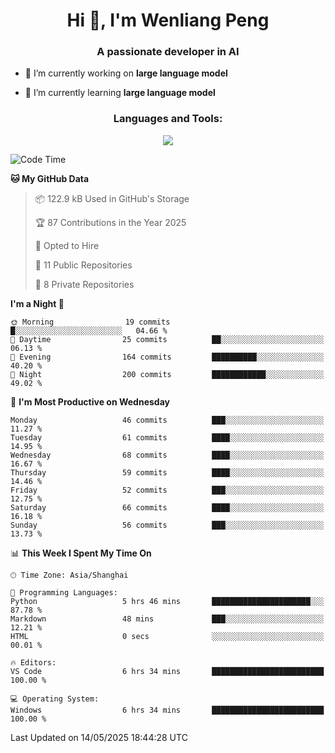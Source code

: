 <h1 align="center">Hi 👋, I'm Wenliang Peng</h1>
<h3 align="center">A passionate developer in AI</h3>

- 🔭 I’m currently working on **large language model**

- 🌱 I’m currently learning **large language model**

<!-- <h3 align="left">Connect with me:</h3> -->
<!-- <p align="left">
</p> -->

<h3 align="center">Languages and Tools:</h3>
<p align="center">
  <a href="https://skillicons.dev">
    <img src="https://skillicons.dev/icons?i=cpp,ros,docker,azure,git,linux,py,pytorch,cmake,githubactions,powershell,md&perline=6" />
  </a>
</p>


<!-- <p><img align="center" src="https://github-readme-stats.vercel.app/api/top-langs?username=bpwl0121&show_icons=true&locale=en&layout=compact" alt="bpwl0121" /></p> -->

<!-- <p><img align="center" src="https://github-readme-streak-stats.herokuapp.com/?user=bpwl0121&" alt="bpwl0121" /></p> -->

<!--START_SECTION:waka-->
![Code Time](http://img.shields.io/badge/Code%20Time-244%20hrs%2010%20mins-blue)

**🐱 My GitHub Data** 

> 📦 122.9 kB Used in GitHub's Storage 
 > 
> 🏆 87 Contributions in the Year 2025
 > 
> 💼 Opted to Hire
 > 
> 📜 11 Public Repositories 
 > 
> 🔑 8 Private Repositories 
 > 
**I'm a Night 🦉** 

```text
🌞 Morning                19 commits          █░░░░░░░░░░░░░░░░░░░░░░░░   04.66 % 
🌆 Daytime                25 commits          ██░░░░░░░░░░░░░░░░░░░░░░░   06.13 % 
🌃 Evening                164 commits         ██████████░░░░░░░░░░░░░░░   40.20 % 
🌙 Night                  200 commits         ████████████░░░░░░░░░░░░░   49.02 % 
```
📅 **I'm Most Productive on Wednesday** 

```text
Monday                   46 commits          ███░░░░░░░░░░░░░░░░░░░░░░   11.27 % 
Tuesday                  61 commits          ████░░░░░░░░░░░░░░░░░░░░░   14.95 % 
Wednesday                68 commits          ████░░░░░░░░░░░░░░░░░░░░░   16.67 % 
Thursday                 59 commits          ████░░░░░░░░░░░░░░░░░░░░░   14.46 % 
Friday                   52 commits          ███░░░░░░░░░░░░░░░░░░░░░░   12.75 % 
Saturday                 66 commits          ████░░░░░░░░░░░░░░░░░░░░░   16.18 % 
Sunday                   56 commits          ███░░░░░░░░░░░░░░░░░░░░░░   13.73 % 
```


📊 **This Week I Spent My Time On** 

```text
🕑︎ Time Zone: Asia/Shanghai

💬 Programming Languages: 
Python                   5 hrs 46 mins       ██████████████████████░░░   87.78 % 
Markdown                 48 mins             ███░░░░░░░░░░░░░░░░░░░░░░   12.21 % 
HTML                     0 secs              ░░░░░░░░░░░░░░░░░░░░░░░░░   00.01 % 

🔥 Editors: 
VS Code                  6 hrs 34 mins       █████████████████████████   100.00 % 

💻 Operating System: 
Windows                  6 hrs 34 mins       █████████████████████████   100.00 % 
```


 Last Updated on 14/05/2025 18:44:28 UTC
<!--END_SECTION:waka-->
